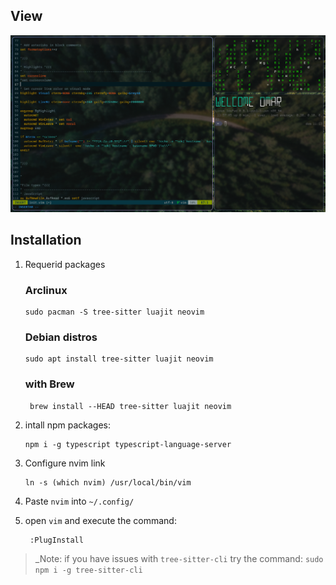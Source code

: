 ## View
![view home](/assets/vim-view.png)
## Installation

1. Requerid packages
    ### Arclinux
    ```
    sudo pacman -S tree-sitter luajit neovim
    ```
    ### Debian distros
    ```
    sudo apt install tree-sitter luajit neovim
    ```
    ### with Brew
    ```
     brew install --HEAD tree-sitter luajit neovim
    ```
2. intall npm packages:
    ```
    npm i -g typescript typescript-language-server
    ```
3. Configure nvim link
    ```
    ln -s (which nvim) /usr/local/bin/vim
    ```

4. Paste `nvim` into `~/.config/`
5. open `vim` and execute the command:
    ```
     :PlugInstall
    ```

> _Note: if you have issues with `tree-sitter-cli` try the command: `sudo npm i -g tree-sitter-cli`



 